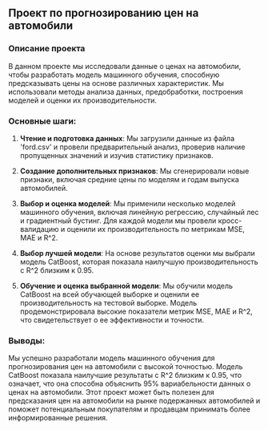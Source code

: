 ## Проект по прогнозированию цен на автомобили

### Описание проекта
В данном проекте мы исследовали данные о ценах на автомобили, чтобы разработать модель машинного обучения, способную предсказывать цены на основе различных характеристик. Мы использовали методы анализа данных, предобработки, построения моделей и оценки их производительности.

### Основные шаги:
1. **Чтение и подготовка данных**: Мы загрузили данные из файла 'ford.csv' и провели предварительный анализ, проверив наличие пропущенных значений и изучив статистику признаков.
   
2. **Создание дополнительных признаков**: Мы сгенерировали новые признаки, включая средние цены по моделям и годам выпуска автомобилей.

3. **Выбор и оценка моделей**: Мы применили несколько моделей машинного обучения, включая линейную регрессию, случайный лес и градиентный бустинг. Для каждой модели мы провели кросс-валидацию и оценили их производительность по метрикам MSE, MAE и R^2.

4. **Выбор лучшей модели**: На основе результатов оценки мы выбрали модель CatBoost, которая показала наилучшую производительность с R^2 близким к 0.95.

5. **Обучение и оценка выбранной модели**: Мы обучили модель CatBoost на всей обучающей выборке и оценили ее производительность на тестовой выборке. Модель продемонстрировала высокие показатели метрик MSE, MAE и R^2, что свидетельствует о ее эффективности и точности.

### Выводы:
Мы успешно разработали модель машинного обучения для прогнозирования цен на автомобили с высокой точностью. Модель CatBoost показала наилучшие результаты с R^2 близким к 0.95, что означает, что она способна объяснить 95% вариабельности данных о ценах на автомобили. Этот проект может быть полезен для предсказания цен на автомобили на рынке подержанных автомобилей и поможет потенциальным покупателям и продавцам принимать более информированные решения.
